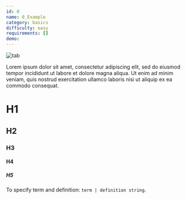 ```yaml
---
id: 0
name: 0_Example
category: basics
difficulty: easy
requirements: []
demo:
---
```


![tab](/img/t/thumb-slap.jpg)

<!-- ![music](/img/t/thumb-slap.jpg) -->

Lorem ipsum dolor sit amet, consectetur adipiscing elit, sed do eiusmod tempor incididunt ut labore et dolore magna aliqua. Ut enim ad minim veniam, quis nostrud exercitation ullamco laboris nisi ut aliquip ex ea commodo consequat.

# H1

## H2

### H3

#### H4

##### H5

To specify term and definition: `term | definition string`.
